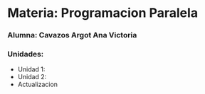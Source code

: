 # Materia: Programacion Paralela
### Alumna: Cavazos Argot Ana Victoria

### Unidades:
- Unidad 1:
- Unidad 2:
- Actualizacion